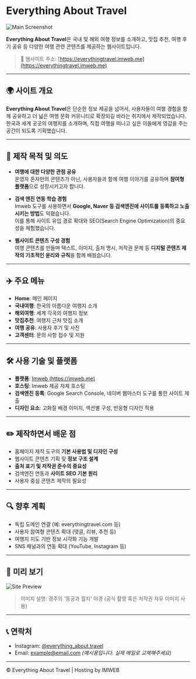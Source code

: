 # Everything About Travel

![Main Screenshot](./캡처.PNG)

**Everything About Travel**은 국내 및 해외 여행 정보를 소개하고, 맛집 추천, 여행 후기 공유 등 다양한 여행 관련 콘텐츠를 제공하는 웹사이트입니다.

> 📍 웹사이트 주소: [https://everythingtravel.imweb.me](https://everythingtravel.imweb.me)

---

## 🌍 사이트 개요

**Everything About Travel**은 단순한 정보 제공을 넘어서, 사용자들이 여행 경험을 함께 공유하고 더 넓은 여행 문화 커뮤니티로 확장되길 바라는 취지에서 제작되었습니다.  
한국과 세계 곳곳의 여행지를 소개하며, 직접 여행을 떠나고 싶은 이들에게 영감을 주는 공간이 되도록 기획했습니다.

---

## 🎯 제작 목적 및 의도

- **여행에 대한 다양한 관점 공유**  
  운영자 혼자만의 콘텐츠가 아닌, 사용자들과 함께 여행 이야기를 공유하며 **참여형 플랫폼**으로 성장시키고자 합니다.

- **검색 엔진 연동 학습 경험**  
  Imweb 도구를 사용하면서 **Google, Naver 등 검색엔진에 사이트를 등록하고 노출시키는 방법**도 익혔습니다.  
  이를 통해 사이트 유입 경로 확대와 SEO(Search Engine Optimization)의 중요성을 체험했습니다.

- **웹사이트 콘텐츠 구성 경험**  
  여행 콘텐츠를 만들며 텍스트, 이미지, 출처 명시, 저작권 문제 등 **디지털 콘텐츠 제작의 기초적인 윤리와 규칙**을 함께 배웠습니다.

---

## ✈️ 주요 메뉴

- **Home**: 메인 페이지
- **국내여행**: 한국의 아름다운 여행지 소개
- **해외여행**: 세계 각국의 여행지 정보
- **맛집추천**: 여행지 근처 맛집 소개
- **여행 공유**: 사용자 후기 및 사진
- **고객센터**: 문의 사항 접수 및 지원

---

## 🛠️ 사용 기술 및 플랫폼

- **플랫폼**: [Imweb (https://imweb.me)](https://imweb.me)  
- **호스팅**: Imweb 제공 자체 호스팅  
- **검색엔진 등록**: Google Search Console, 네이버 웹마스터 도구를 통한 사이트 제출  
- **디자인 요소**: 고화질 배경 이미지, 섹션별 구성, 반응형 디자인 적용  

---

## ✏️ 제작하면서 배운 점

- 홈페이지 제작 도구의 **기본 사용법 및 디자인 구성**
- 웹사이트 콘텐츠 기획 및 **정보 구조 설계**
- **출처 표기 및 저작권 준수의 중요성**
- 검색엔진 연동과 **사이트 SEO 기본 원리**
- 사용자 중심 콘텐츠 제작의 필요성

---

## 🔍 향후 계획

- 독립 도메인 연결 (예: everythingtravel.com 등)  
- 사용자 참여형 콘텐츠 확대 (댓글, 리뷰, 추천 등)  
- 여행지 지도 기반 정보 시각화 기능 개발  
- SNS 채널과의 연동 확대 (YouTube, Instagram 등)

---

## 📸 미리 보기

![Site Preview](./캡처.PNG)

> 이미지 설명: 경주의 '동궁과 월지' 야경 (공식 촬영 혹은 저작권 자유 이미지 사용)

---

## 📞 연락처

- Instagram: [@everything_about.travel](https://instagram.com/everything_about.travel)  
- Email: example@email.com *(예시용입니다. 실제 메일로 교체해주세요)*

---

© Everything About Travel | Hosting by IMWEB
